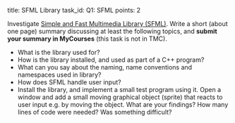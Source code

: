 title: SFML Library
task_id: Q1: SFML
points: 2


Investigate
[Simple and Fast Multimedia Library (SFML)](http://www.sfml-dev.org). Write
a short (about one page) summary discussing at least the following
topics, and **submit your summary in MyCourses** (this task is not in
TMC).

  * What is the library used for?
  * How is the library installed, and used as part of a C++ program?
  * What can you say about the naming, name conventions and namespaces
    used in library? 
  * How does SFML handle user input?
  * Install the library, and implement a small test program using
    it. Open a window and add a small moving graphical object (sprite)
    that reacts to user input e.g. by moving the object. What are your
    findings? How many lines of code were needed? Was something
    difficult?
